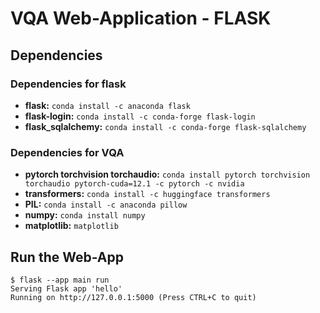 # VQA Web-Application - FLASK 

## Dependencies

### Dependencies for flask
* **flask:** ```conda install -c anaconda flask```
* **flask-login:** ```conda install -c conda-forge flask-login```
* **flask_sqlalchemy:** ```conda install -c conda-forge flask-sqlalchemy```

### Dependencies for VQA
* **pytorch torchvision torchaudio:** ```conda install pytorch torchvision torchaudio pytorch-cuda=12.1 -c pytorch -c nvidia```
* **transformers:** ```conda install -c huggingface transformers```
* **PIL:**  ```conda install -c anaconda pillow```
* **numpy:**  ```conda install numpy```  
* **matplotlib:** ```matplotlib```


## Run the Web-App

```
$ flask --app main run
Serving Flask app 'hello'
Running on http://127.0.0.1:5000 (Press CTRL+C to quit)

```
